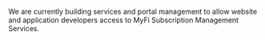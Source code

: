 <webui-data data-page-title="Subscription Management & Services" data-page-subtitle=""></webui-data>

<webui-sideimage src="https://cdn.myfi.ws/v/Vecteezy/services-flat-modern-design-illustration.svg">

We are currently building services and portal management to allow website and application developers access to MyFi Subscription Management Services.

</webui-sideimage>

<webui-next-page name="Account Services" href="/about/account_services"></webui-next-page>
